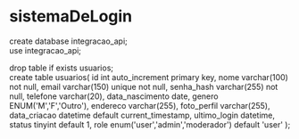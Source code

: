# sistemaDeLogin

create database integracao_api;<br>
use integracao_api;
 
drop table if exists usuarios;<br>
create table usuarios(
	id int auto_increment primary key,
    nome varchar(100) not null,
    email varchar(150) unique not null,
    senha_hash varchar(255) not null,
    telefone varchar(20),
    data_nascimento date,
    genero ENUM('M','F','Outro'),
    endereco varchar(255),
    foto_perfil varchar(255),
    data_criacao datetime default current_timestamp,
    ultimo_login datetime,
    status tinyint default 1,
    role enum('user','admin','moderador') default 'user'
    );
